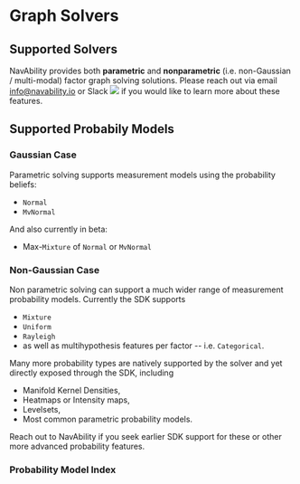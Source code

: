 # Graph Solvers

## Supported Solvers

NavAbility provides both **parametric** and **nonparametric** (i.e. non-Gaussian / multi-modal) factor graph solving solutions.  Please reach out via email <info@navability.io> or Slack [![](https://img.shields.io/badge/Invite-Slack-green.svg?style=popout)](https://join.slack.com/t/caesarjl/shared_invite/zt-ucs06bwg-y2tEbddwX1vR18MASnOLsw) if you would like to learn more about these features.

## Supported Probabily Models

### Gaussian Case

Parametric solving supports measurement models using the probability beliefs:
- `Normal`
- `MvNormal`

And also currently in beta:
- Max-`Mixture` of `Normal` or `MvNormal`

### Non-Gaussian Case

Non parametric solving can support a much wider range of measurement probability models.  Currently the SDK supports
- `Mixture`
- `Uniform`
- `Rayleigh`
- as well as multihypothesis features per factor -- i.e. `Categorical`.

Many more probability types are natively supported by the solver and yet directly exposed through the SDK, including
- Manifold Kernel Densities,
- Heatmaps or Intensity maps,
- Levelsets,
- Most common parametric probability models.

Reach out to NavAbility if you seek earlier SDK support for these or other more advanced probability features.

### Probability Model Index

<!-- ```@docs
NvaSDK.Normal
NvaSDK.FullNormal
NvaSDK.Uniform
NvaSDK.Rayleigh
NvaSDK.MixtureData
``` -->